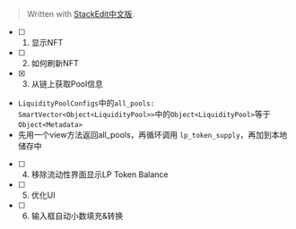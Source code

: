 


> Written with [StackEdit中文版](https://stackedit.cn/).

- [ ] 1. 显示NFT
- [ ] 2. 如何刷新NFT
- [x] 3. 从链上获取Pool信息
- `LiquidityPoolConfigs`中的`all_pools: SmartVector<Object<LiquidityPool>>`中的`Object<LiquidityPool>`等于`Object<Metadata>`
- 先用一个view方法返回all_pools，再循环调用 `lp_token_supply`，再加到本地储存中

- [ ] 4. 移除流动性界面显示LP Token Balance
- [ ] 5. 优化UI
- [ ] 6. 输入框自动小数填充&转换
<!--stackedit_data:
eyJoaXN0b3J5IjpbMTUzNjcwNTIyOCwtMTkwMjEwNzI5MCwtMT
I3MzE3OTM1NiwyMDE2ODQ1NTY0LC0xMjY0MzE1MjE2XX0=
-->